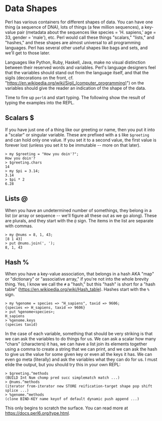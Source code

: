 # Data Shapes

Perl has various containers for different shapes of data.  You can have one thing (a sequence of DNA), lots of things (a few million sequences), a key-value pair (metadata about the sequences like species = 'H. sapiens,' age = 33, gender = 'male'), etc.  Perl would call these things "scalars," "lists," and "hashes," and these shapes are almost universal to all programming languages.  Perl has several other useful shapes like bags and sets, and we'll get to those later. 

Languages like Python, Ruby, Haskell, Java, make no visual distinction between their reserved words and variables.  Perl's language designers feel that the variables should stand out from the language itself, and that the sigils (decorations on the front, cf. "https://en.wikipedia.org/wiki/Sigil_(computer_programming)") on the variables should give the reader an indication of the shape of the data.  

Time to fire up ```perl6``` and start typing.  The following show the result of typing the examples into the REPL.

## Scalars $

If you have just one of a thing like our greeting or name, then you put it into a "scalar" or singular variable.  These are prefixed with a ```$``` like ```$greeting``` and can hold only one value.  If you set it to a second value, the first value is forever lost (unless you set it to be immutable -- more on that later).

```
> my $greeting = "How you doin'?";
How you doin'?
> $greeting.chars
14
> my $pi = 3.14;
3.14
> $pi * 2
6.28
```

## Lists @

When you have an undetermined number of somethings, they belong in a list (or array or sequence -- we'll figure all these out as we go along).  These are plurals, and they start with the ```@``` sign.  The items in the list are separate with commas.

```
> my @nums = 8, 1, 43;
[8 1 43]
> put @nums.join(', ');
8, 1, 43
```

## Hash %

When you have a key-value association, that belongs in a hash AKA "map" or "dictionary" or "associative array," if you're not into the whole brevity thing.  Yes, I know we call the ```#``` a "hash," but this "hash" is short for a "hash table" (https://en.wikipedia.org/wiki/Hash_table).  Hashes start with the ```%``` sign.

```
> my %genome = species => "H_sapiens", taxid => 9606;
{species => H_sapiens, taxid => 9606}
> put %genome<species>;
H_sapiens
> %genome.keys
(species taxid)
```

In the case of each variable, something that should be very striking is that we can ask the variables to do things for us.  We can ask a scalar how many "chars" (characters) it has, we can have a list join its elements together using a comma to create a string that we can print, and we can ask the hash to give us the value for some given key or even all the keys it has.  We can even go meta (literally) and ask the variables what they can do for us.  I must elide the output, but you should try this in your own REPL:

```
> $greeting.^methods
(BUILD Int Num chomp pred succ simplematch match ...)
> @nums.^methods
(iterator from-iterator new STORE reification-target shape pop shift splice ...)
> %genome.^methods
(clone BIND-KEY name keyof of default dynamic push append ...)
```

This only begins to scratch the surface.  You can read more at https://docs.perl6.org/type.html.